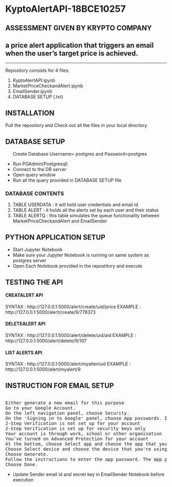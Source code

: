 # KyptoAlertAPI-18BCE10257
## ASSESSMENT GIVEN BY KRYPTO COMPANY 
## a price alert application that triggers an email when the user’s target price is achieved.


<hr>
Repository consists for 4 files:
  <ol>
  <li> KyptoAlertAPI.ipynb
  <li> MarketPriceCheckandAlert.ipynb
  <li> EmailSender.ipynb
  <li> DATABASE SETUP (.txt) </ol>
  
  
 ## INSTALLATION
 Pull the repository and Check out all the files in your local directory
 ## DATABASE SETUP
 <ul> Create Database Username= postgres and Password=postgres</ul>
 <ul>
  <li>Run PGAdmin(Postgresql)</li>
  <li> Connect to the DB server</li>
  <li> Open query window</li>
  <li> Run all the query provided in DATABASE SETUP file</li> </ul>
        
 <h3>DATABASE CONTENTS</h3>
  <ol>
  <li> TABLE USERDATA : it will hold user credentials and email id
  <li> TABLE ALERT    : it holds all the alerts set by each user and their status
  <li> TABLE ALERTQ   : this table simulates the queue functionality between MarketPriceCheckandAlert and EmailSender
   </ol> 
   
 ## PYTHON APPLICATION SETUP
 
 <ul>
  <li> Start Jupyter Notebook
  <li> Make sure your Jupyter Notebook is running on same system as postgres server
  <li> Open Each Notebook provided in the repostitory and execute </ul>
  
  
  ## TESTING THE API
  
  <h4> CREATALERT API </h4>
  SYNTAX : http://127.0.0.1:5000/alert/create/uid/price
  EXAMPLE : http://127.0.0.1:5000/alert/create/9/778373
  
   
  <h4> DELETEALERT API </h4>
  SYNTAX : http://127.0.0.1:5000/alert/delete/uid/aid
  EXAMPLE : http://127.0.0.1:5000/alert/delete/9/107
  
   
  <h4> LIST ALERTS API </h4>
  SYNTAX : http://127.0.0.1:5000/alert/myalter/uid
  EXAMPLE : http://127.0.0.1:5000/alert/myalert/9
  
  
  
  
  ## INSTRUCTION FOR EMAIL SETUP
<pre> 
Either generate a new email for this purpose 
Go to your Google Account.
On the left navigation panel, choose Security.
On the 'Signing in to Google' panel, choose App passwords. If you don’t see this option:
2-Step Verification is not set up for your account
2-Step Verification is set up for security keys only
Your account is through work, school or other organisation
You’ve turned on Advanced Protection for your account
At the bottom, choose Select app and choose the app that you’re using.
Choose Select device and choose the device that you're using.
Choose Generate.
Follow the instructions to enter the app password. The app password is the 16-character code in the yellow bar on your device.
Choose Done.
</pre>
 <ul>
<li> Update Sender email id and secret key in EmailSender Notebook before execution</ul> 
  
        
 
 

